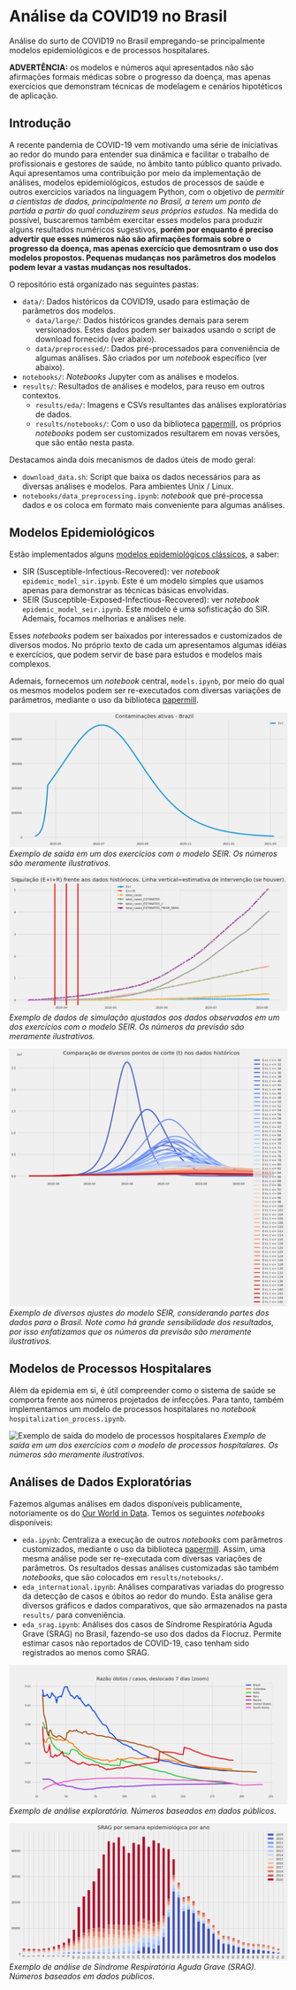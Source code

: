 # Análise da COVID19 no Brasil

Análise do surto de COVID19 no Brasil empregando-se principalmente modelos epidemiológicos e de processos hospitalares.

**ADVERTÊNCIA:** os modelos e números aqui apresentados não são afirmações formais médicas sobre o progresso da doença, mas apenas exercícios que demonstram técnicas de modelagem e cenários hipotéticos de aplicação.

## Introdução

A recente pandemia de COVID-19 vem motivando uma série de iniciativas ao redor do mundo para entender sua dinâmica e facilitar o trabalho de profissionais e gestores de saúde, no âmbito tanto público quanto privado. Aqui apresentamos uma contribuição por meio da implementação de análises, modelos epidemiológicos, estudos de processos de saúde e outros exercícios variados na linguagem Python, com o objetivo de *permitir a cientistas de dados, principalmente no Brasil, a terem um ponto de partida a partir do qual conduzirem seus próprios estudos*. Na medida do possível, buscaremos também exercitar esses modelos para produzir alguns resultados numéricos sugestivos, **porém por enquanto é preciso advertir que esses números não são afirmações formais sobre o progresso da doença, mas apenas exercício que demosntram o uso dos modelos propostos. Pequenas mudanças nos parâmetros dos modelos podem levar a vastas mudanças nos resultados.**

O repositório está organizado nas seguintes pastas:

  - `data/`: Dados históricos da COVID19, usado para estimação de parâmetros dos modelos.
    - `data/large/`: Dados históricos grandes demais para serem versionados. Estes dados podem ser baixados usando o script de download fornecido (ver abaixo).
    - `data/preprocessed/`: Dados pré-processados para conveniência de algumas análises. São criados por um *notebook* específico (ver abaixo).
  - `notebooks/`: *Notebooks* Jupyter com as análises e modelos.
  - `results/`: Resultados de análises e modelos, para reuso em outros contextos.
    - `results/eda/`: Imagens e CSVs resultantes das análises exploratórias de dados.
    - `results/notebooks/`: Com o uso da biblioteca [papermill](https://papermill.readthedocs.io/en/latest/index.html), os próprios *notebooks* podem ser customizados resultarem em novas versões, que são então nesta pasta.

Destacamos ainda dois mecanismos de dados úteis de modo geral:

  - `download_data.sh`: Script que baixa os dados necessários para as diversas análises e modelos. Para ambientes Unix / Linux.
  - `notebooks/data_preprocessing.ipynb`: *notebook* que pré-processa dados e os coloca em formato mais conveniente para algumas análises. 
  

## Modelos Epidemiológicos

Estão implementados alguns [modelos epidemiológicos clássicos](https://en.wikipedia.org/wiki/Compartmental_models_in_epidemiology), a saber:

  - SIR (Susceptible-Infectious-Recovered): ver *notebook* `epidemic_model_sir.ipynb`. Este é um modelo simples que usamos apenas para demonstrar as técnicas básicas envolvidas.
  - SEIR (Susceptible-Exposed-Infectious-Recovered): ver *notebook* `epidemic_model_seir.ipynb`. Este modelo é uma sofisticação do SIR. Ademais, focamos melhorias e análises nele.

Esses *notebooks* podem ser baixados por interessados e customizados de diversos modos. No próprio texto de cada um apresentamos algumas idéias e exercícios, que podem servir de base para estudos e modelos mais complexos.

Ademais, fornecemos um *notebook*  central, `models.ipynb`, por meio do qual os mesmos modelos podem ser re-executados com diversas variações de parâmetros, mediante o uso da biblioteca [papermill](https://papermill.readthedocs.io/en/latest/index.html).


![Exemplo de saida do SEIR](https://raw.githubusercontent.com/funcional-health-analytics/covid19-analytics/master/seir_output_example.png)
*Exemplo de saída em um dos exercícios com o modelo SEIR. Os números são meramente ilustrativos.*

![Exemplo de ajuste do SEIR](https://raw.githubusercontent.com/funcional-health-analytics/covid19-analytics/master/seir_fit_example.png)
*Exemplo de dados de simulação ajustados aos dados observados em um dos exercícios com o modelo SEIR. Os números da previsão são meramente ilustrativos.*

![Exemplo de ajustes variados do SEIR](https://raw.githubusercontent.com/funcional-health-analytics/covid19-analytics/master/seir_multiple_fit_example.png)
*Exemplo de diversos ajustes do modelo SEIR, considerando partes dos dados para o Brasil. Note como há grande sensibilidade dos resultados, por isso enfatizamos que os números da previsão são meramente ilustrativos.*



## Modelos de Processos Hospitalares

Além da epidemia em si, é útil compreender como o sistema de saúde se comporta frente aos números projetados de infecções. Para tanto, também implementamos um modelo de processos hospitalares no *notebook* `hospitalization_process.ipynb`.


![Exemplo de saida do modelo de processos hospitalares](https://raw.githubusercontent.com/funcional-health-analytics/covid19-analytics/master/hospitalization_process_example.png)
*Exemplo de saída em um dos exercícios com o modelo de processos hospitalares. Os números são meramente ilustrativos.*

## Análises de Dados Exploratórias

Fazemos algumas análises em dados disponíveis publicamente, notoriamente os do [Our World in Data](https://ourworldindata.org/coronavirus-source-data ). Temos os seguintes *notebooks* disponíveis:

  - `eda.ipynb`: Centraliza a execução de outros *notebooks* com parâmetros customizados, mediante o uso da biblioteca [papermill](https://papermill.readthedocs.io/en/latest/index.html). Assim, uma mesma análise pode ser re-executada com diversas variações de parâmetros. Os resultados dessas análises customizadas são também *notebooks*, que são colocados em `results/notebooks/`.
  - `eda_international.ipynb`: Análises comparativas variadas do progresso da detecção de casos e óbitos ao redor do mundo. Esta análise gera diversos gráficos e dados comparativos, que são armazenados na pasta `results/` para conveniência.
  - `eda_srag.ipynb`: Análises dos casos de Síndrome Respiratória Aguda Grave (SRAG) no Brasil, fazendo-se uso dos dados da Fiocruz. Permite estimar casos não reportados de COVID-19, caso tenham sido registrados ao menos como SRAG.
 
![Razão óbitos por casos](https://raw.githubusercontent.com/funcional-health-analytics/covid19-analytics/master/results/eda/eda_deaths_per_7-shifted_cases_ratio_ordered_by_total_cases_zoom.png)
*Exemplo de análise exploratória. Números baseados em dados públicos.*

![SRAG semanal](https://raw.githubusercontent.com/funcional-health-analytics/covid19-analytics/master/srag_example.png)
*Exemplo de análise de Síndrome Respiratória Aguda Grave (SRAG). Números baseados em dados públicos.*